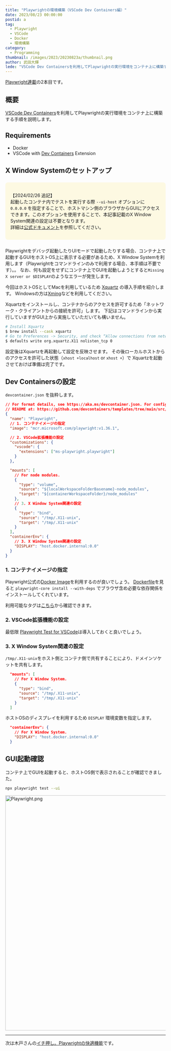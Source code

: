 ```yaml
---
title: "Playwrightの環境構築（VSCode Dev Containers編）"
date: 2023/08/23 00:00:00
postid: a
tag:
  - Playwright
  - VSCode
  - Docker
  - 環境構築
category:
  - Programming
thumbnail: /images/2023/20230823a/thumbnail.png
author: 武田大輝
lede: "VSCode Dev Containersを利用してPlaywrightの実行環境をコンテナ上に構築する手順を説明します。"
---
```


[Playwright連載](/articles/20230821a/)の2本目です。

## 概要

[VSCode Dev Containers](https://code.visualstudio.com/docs/devcontainers/containers)を利用してPlaywrightの実行環境をコンテナ上に構築する手順を説明します。

## Requirements

* Docker
* VSCode with [Dev Containers](https://marketplace.visualstudio.com/items?itemName=ms-vscode-remote.remote-containers) Extension

## X Window Systemのセットアップ

<div class="note warn" style="background:#fdf9e2; padding:16px; margin:24px 0; border-radius:8px;">
  <span class="fa fa-fw fa-check-circle"></span>
  <p>【2024/02/26 追記】</br>
    起動したコンテナ内でテストを実行する際 <code>--ui-host</code> オプションに <code>0.0.0.0</code> を指定することで、ホストマシン側のブラウザからGUIにアクセスできます。このオプションを使用することで、本記事記載のX Window System関連の設定は不要となります。</br>
    詳細は<a href="https://playwright.dev/docs/test-ui-mode#docker--github-codespaces">公式ドキュメント</a>を参照してください。</br>
  </p>
</div>

Playwrightをデバッグ起動したりUIモードで起動したりする場合、コンテナ上で起動するGUIをホストOS上に表示する必要があるため、X Window Systemを利用します（Playwrightをコマンドラインのみで利用する場合、本手順は不要です）。。
なお、何も設定をせずにコンテナ上でGUIを起動しようとすると`Missing X server or $DISPLAY`のようなエラーが発生します。

今回はホストOSとしてMacを利用しているため [Xquartz](https://www.xquartz.org/) の導入手順を紹介します。
Windowsの方は[Xming](http://www.straightrunning.com/XmingNotes/)などを利用してください。

Xquartzをインストールし、コンテナからのアクセスを許可するため「ネットワーク・クライアントからの接続を許可」します。
下記はコマンドラインから実行していますがGUI上から実施していただいても構いません。

```bash
# Install Xquartz
$ brew install --cask xquartz
# Go to Preferences -> Security, and check “Allow connections from network clients”
$ defaults write org.xquartz.X11 nolisten_tcp 0
```

設定後はXquartzを再起動して設定を反映させます。
その後ローカルホストからのアクセスを許可した状態（`xhost +localhost` or `xhost +`）で Xquartzを起動させておけば準備は完了です。

## Dev Containersの設定

`devcontainer.json` を抜粋します。

```json
// For format details, see https://aka.ms/devcontainer.json. For config options, see the
// README at: https://github.com/devcontainers/templates/tree/main/src/debian
{
  "name": "Playwright",
  // 1. コンテナイメージの指定
  "image": "mcr.microsoft.com/playwright:v1.36.1",

  // 2. VSCode拡張機能の設定
  "customizations": {
    "vscode": {
      "extensions": ["ms-playwright.playwright"]
    }
  },

  "mounts": [
    // For node modules.
    {
      "type": "volume",
      "source": "${localWorkspaceFolderBasename}-node_modules",
      "target": "${containerWorkspaceFolder}/node_modules"
    },
    // 3. X Window System関連の設定
    {
      "type": "bind",
      "source": "/tmp/.X11-unix",
      "target": "/tmp/.X11-unix"
    }
  ],
  "containerEnv": {
    // 3. X Window System関連の設定
    "DISPLAY": "host.docker.internal:0.0"
  }
}
```

### 1. コンテナイメージの指定

Playwright公式の[Docker Image](https://playwright.dev/docs/docker)を利用するのが良いでしょう。
[Dockerfile](https://github.com/microsoft/playwright/blob/release-1.36/utils/docker/Dockerfile.jammy#L39)を見ると `playwright-core install --with-deps` でブラウザ含め必要な依存関係をインストールしてくれています。

利用可能なタグは[こちら](https://mcr.microsoft.com/en-us/product/playwright/tags)から確認できます。

### 2. VSCode拡張機能の設定

最低限 [Playwright Test for VSCode](https://marketplace.visualstudio.com/items?itemName=ms-playwright.playwright)は導入しておくと良いでしょう。

### 3. X Window System関連の設定

`/tmp/.X11-unix`をホスト側とコンテナ側で共有することにより、ドメインソケットを共有します。

```json
  "mounts": [
    // For X Window System.
    {
      "type": "bind",
      "source": "/tmp/.X11-unix",
      "target": "/tmp/.X11-unix"
    }
  ]
```

ホストOSのディスプレイを利用するため `DISPLAY` 環境変数を指定します。

```json
  "containerEnv": {
    // For X Window System.
    "DISPLAY": "host.docker.internal:0.0"
  }
```

## GUI起動確認

コンテナ上でGUIを起動すると、ホストOS側で表示されることが確認できました。

```bash
npx playwright test --ui
```

<img src="/images/2023/20230823a/Playwright.png" alt="Playwright.png" width="1200" height="738" loading="lazy">

---

次は木戸さんの[イチ押し。Playwrightの快適機能](/articles/20230824a/)です。

